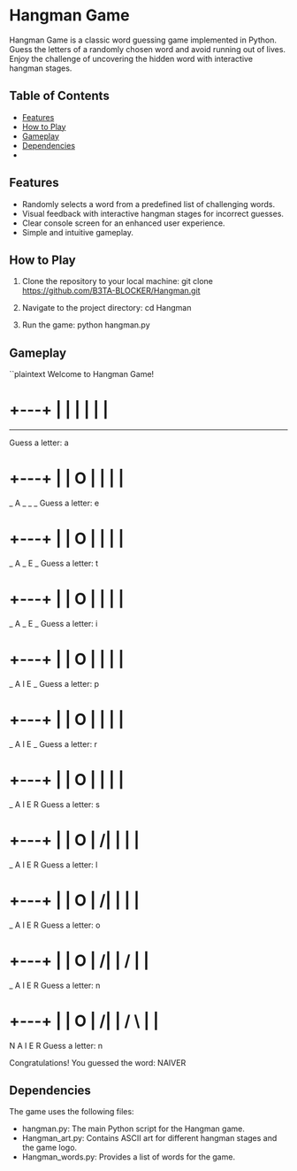 # Hangman Game

Hangman Game is a classic word guessing game implemented in Python. Guess the letters of a randomly chosen word and avoid running out of lives. Enjoy the challenge of uncovering the hidden word with interactive hangman stages.

## Table of Contents
- [Features](#features)
- [How to Play](#how-to-play)
- [Gameplay](#gameplay)
- [Dependencies](#dependencies)
- 
## Features

- Randomly selects a word from a predefined list of challenging words.
- Visual feedback with interactive hangman stages for incorrect guesses.
- Clear console screen for an enhanced user experience.
- Simple and intuitive gameplay.

## How to Play

1. Clone the repository to your local machine:
git clone https://github.com/B3TA-BLOCKER/Hangman.git

2. Navigate to the project directory:
cd Hangman

3. Run the game:
python hangman.py



## Gameplay

``plaintext
Welcome to Hangman Game!

+---+
|   |
   |
   |
   |
   |
=========
_ _ _ _ _
Guess a letter: a

+---+
|   |
O   |
   |
   |
   |
=========
_ A _ _ _
Guess a letter: e

+---+
|   |
O   |
   |
   |
   |
=========
_ A _ E _
Guess a letter: t

+---+
|   |
O   |
   |
   |
   |
=========
_ A _ E _
Guess a letter: i

+---+
|   |
O   |
   |
   |
   |
=========
_ A I E _
Guess a letter: p

+---+
|   |
O   |
   |
   |
   |
=========
_ A I E _
Guess a letter: r

+---+
|   |
O   |
   |
   |
   |
=========
_ A I E R
Guess a letter: s

+---+
|   |
O   |
/|   |
   |
   |
=========
_ A I E R
Guess a letter: l

+---+
|   |
O   |
/|   |
   |
   |
=========
_ A I E R
Guess a letter: o

+---+
|   |
O   |
/|   |
/    |
   |
=========
_ A I E R
Guess a letter: n

+---+
|   |
O   |
/|   |
/ \  |
   |
=========
N A I E R
Guess a letter: n

Congratulations! You guessed the word: NAIVER

## Dependencies
The game uses the following files:

- hangman.py: The main Python script for the Hangman game.
- Hangman_art.py: Contains ASCII art for different hangman stages and the game logo.
- Hangman_words.py: Provides a list of words for the game.
